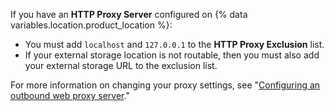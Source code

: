 If you have an **HTTP Proxy Server** configured on {% data variables.location.product_location %}:

  - You must add `localhost` and `127.0.0.1` to the **HTTP Proxy Exclusion** list.
  - If your external storage location is not routable, then you must also add your external storage URL to the exclusion list.

  For more information on changing your proxy settings, see "[Configuring an outbound web proxy server](/admin/configuration/configuring-an-outbound-web-proxy-server)."